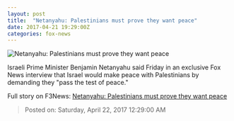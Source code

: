 ```yaml
---
layout: post
title:  "Netanyahu: Palestinians must prove they want peace"
date: 2017-04-21 19:29:00Z
categories: fox-news
---
```


![Netanyahu: Palestinians must prove they want peace](http://a57.foxnews.com/images.foxnews.com/content/fox-news/world/2017/04/21/netanyahu-palestinians-must-prove-want-peace/_jcr_content/par/featured-media/media-0.img.jpg/876/493/1492803109409.jpg?ve=1&tl=1)

Israeli Prime Minister Benjamin Netanyahu said Friday in an exclusive Fox News interview that Israel would make peace with Palestinians by demanding they "pass the test of peace."


Full story on F3News: [Netanyahu: Palestinians must prove they want peace](http://www.f3nws.com/n/dDNvdB)

> Posted on: Saturday, April 22, 2017 12:29:00 AM
